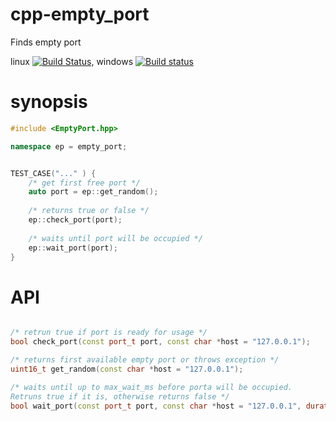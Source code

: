 # cpp-empty_port

Finds empty port 

linux [![Build Status](https://travis-ci.org/basiliscos/cpp-empty_port.png)](https://travis-ci.org/basiliscos/cpp-empty_port.png), windows [![Build status](https://ci.appveyor.com/api/projects/status/7lqgpi6kf8ajyd50?svg=true)](https://ci.appveyor.com/project/basiliscos/cpp-empty-port)

# synopsis

```cpp
#include <EmptyPort.hpp>

namespace ep = empty_port;


TEST_CASE("..." ) {
    /* get first free port */
    auto port = ep::get_random();
    
    /* returns true or false */
    ep::check_port(port);
    
    /* waits until port will be occupied */
    ep::wait_port(port);
}    
```

# API

```cpp

/* retrun true if port is ready for usage */
bool check_port(const port_t port, const char *host = "127.0.0.1");

/* returns first available empty port or throws exception */
uint16_t get_random(const char *host = "127.0.0.1");

/* waits until up to max_wait_ms before porta will be occupied. 
Retruns true if it is, otherwise returns false */
bool wait_port(const port_t port, const char *host = "127.0.0.1", duration_t max_wait_ms = duration_t(500))
```

